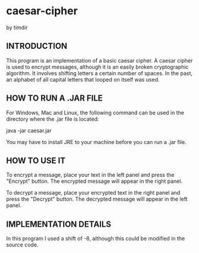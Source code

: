 # caesar-cipher

by timdir


## INTRODUCTION

This program is an implementation of a basic caesar cipher.  A caesar cipher is used to encrypt messages, although it is an easily broken cryptographic algorithm.  It involves shifting letters a certain number of spaces.  In the past, an alphabet of all capital letters that looped on itself was used.



## HOW TO RUN A .JAR FILE

For Windows, Mac and Linux, the following command can be used in the directory where the .jar file is located:

java -jar caesar.jar

You may have to install JRE to your machine before you can run a .jar file.



## HOW TO USE IT

To encrypt a message, place your text in the left panel and press the "Encrypt" button.  The encrypted message will appear in the right panel.  

To decrypt a message, place your encrypted text in the right panel and press the "Decrypt" button.  The decrypted message will appear in the left panel.



## IMPLEMENTATION DETAILS

In this program I used a shift of -8, although this could be modified in the source code.



